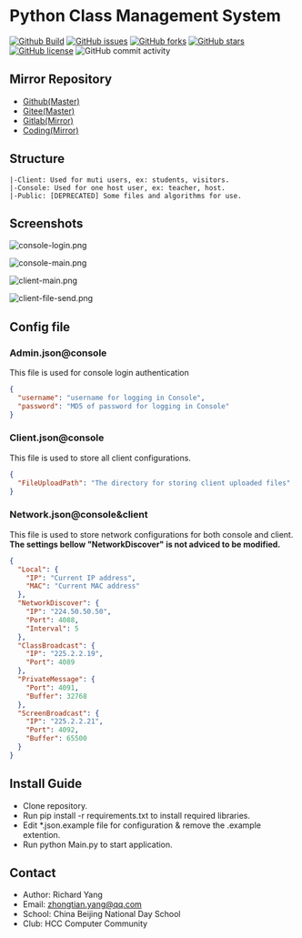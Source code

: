 # Python Class Management System
[![Github Build](https://github.com/yangzhongtian001/PYCM/workflows/PYCM-Build/badge.svg)](https://github.com/yangzhongtian001/PYCM/releases) [![GitHub issues](https://img.shields.io/github/issues/yangzhongtian001/PYCM)](https://github.com/yangzhongtian001/PYCM/issues) [![GitHub forks](https://img.shields.io/github/forks/yangzhongtian001/PYCM)](https://github.com/yangzhongtian001/PYCM/network) [![GitHub stars](https://img.shields.io/github/stars/yangzhongtian001/PYCM)](https://github.com/yangzhongtian001/PYCM/stargazers) [![GitHub license](https://img.shields.io/github/license/yangzhongtian001/PYCM)](https://github.com/yangzhongtian001/PYCM) ![GitHub commit activity](https://img.shields.io/github/commit-activity/m/yangzhongtian001/PYCM)

## Mirror Repository
* [Github(Master)](https://github.com/yangzhongtian001/PYCM)
* [Gitee(Master)](https://gitee.com/yangzhongtian/PYCM)
* [Gitlab(Mirror)](https://gitlab.com/yangzhongtian/PYCM)
* [Coding(Mirror)](https://yangzhongtian.coding.net/public/PYCM/PYCM/git/files)


## Structure
```
|-Client: Used for muti users, ex: students, visitors.
|-Console: Used for one host user, ex: teacher, host.
|-Public: [DEPRECATED] Some files and algorithms for use.
```

## Screenshots
![console-login.png](https://i.loli.net/2021/02/05/nb6k57NJuWDxyAz.png)

![console-main.png](https://i.loli.net/2021/02/05/fFt1iTxroBL3hJl.png)

![client-main.png](https://i.loli.net/2021/02/05/HzofFCdVR2cK8qX.png)

![client-file-send.png](https://i.loli.net/2021/02/05/CsAuZKvIcgXVBok.png)

## Config file
### Admin.json@console
This file is used for console login authentication
```json
{
  "username": "username for logging in Console",
  "password": "MD5 of password for logging in Console"
}
```

### Client.json@console
This file is used to store all client configurations.
```json
{
  "FileUploadPath": "The directory for storing client uploaded files"
}
```

### Network.json@console&client
This file is used to store network configurations for both console and client.
**The settings bellow "NetworkDiscover" is not adviced to be modified.**
```json
{
  "Local": {
    "IP": "Current IP address",
    "MAC": "Current MAC address"
  },
  "NetworkDiscover": {
    "IP": "224.50.50.50",
    "Port": 4088,
    "Interval": 5
  },
  "ClassBroadcast": {
    "IP": "225.2.2.19",
    "Port": 4089
  },
  "PrivateMessage": {
    "Port": 4091,
    "Buffer": 32768
  },
  "ScreenBroadcast": {
    "IP": "225.2.2.21",
    "Port": 4092,
    "Buffer": 65500
  }
}
```

## Install Guide
* Clone repository.
* Run pip install -r requirements.txt to install required libraries.
* Edit *.json.example file for configuration & remove the .example extention.
* Run python Main.py to start application.

## Contact
* Author: Richard Yang
* Email: zhongtian.yang@qq.com
* School: China Beijing National Day School
* Club: HCC Computer Community